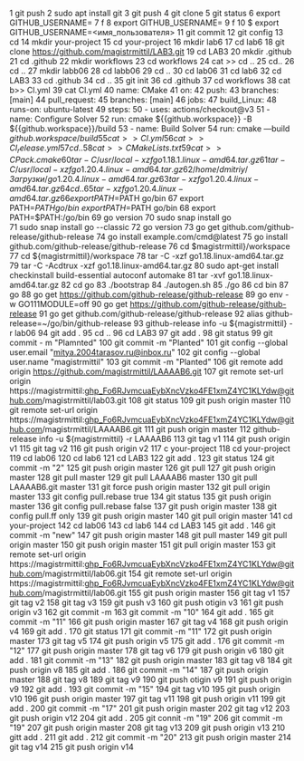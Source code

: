 1  git push
    2  sudo apt install git
    3  git push
    4  git clone
    5  git status
    6  export GITHUB_USERNAME=<magistrmittil>
    7  f
    8  export GITHUB_USERNAME=<magistrmittil>
    9  f
   10  $ export GITHUB_USERNAME=<имя_пользователя>
   11  git commit
   12  git config
   13  cd 
   14  mkdir your-project
   15  cd your-project
   16  mkdir lab6
   17  cd lab6
   18  git clone https://github.com/magistrmittil/LAB3.git
   19  cd LAB3
   20  mkdir .github
   21  cd .github
   22  mkdir workflows
   23  cd workflows
   24  cat >> cd ..
   25  cd..
   26  cd ..
   27  mkdir labb06
   28  cd labb06
   29  cd ..
   30  cd lab06
   31  cd lab6
   32  cd LAB3
   33  cd .github
   34  cd ..
   35  git init
   36  cd .github
   37  cd workflows
   38  cat b>> Cl.yml
   39  cat Cl.yml
   40  name: CMake
   41  on:
   42  push:
   43  branches: [main]
   44  pull_request:
   45  branches: [main]
   46  jobs:
   47  build_Linux:
   48  runs-on: ubuntu-latest
   49  steps:
   50  - uses: actions/checkout@v3
   51  - name: Configure Solver
   52  run: cmake ${{github.workspace}} -B ${{github.workspace}}/build
   53  - name: Build Solver
   54  run: cmake —build ${{github.workspace}}/build
   55  cat >> Cl.yml
   56  cat >>Cl_release.yml
   57  cd ..
   58  cat >> CMakeLists.txt
   59  cat >> CPack.cmake
   60  tar -C /usr/local -xzf go1.18.1.linux-amd64.tar.gz
   61  tar -C /usr/local -xzf go1.20.4.linux-amd64.tar.gz
   62  /home/dmitriy/Загрузки/go1.20.4.linux-amd64.tar.gz
   63  tar -xzf go1.20.4.linux-amd64.tar.gz
   64  cd ..
   65  tar -xzf go1.20.4.linux-amd64.tar.gz
   66  export PATH=$PATH go/bin
   67  export PATH=$PATH go/bin~export PATH=$PATH go/bin
   68  export PATH=$PATH:/go/bin
   69  go version
   70  sudo snap install go  
   71  sudo snap install go --classic
   72  go version
   73  go get github.com/github-release/github-release
   74  go install example.com/cmd@latest
   75  go install github.com/github-release/github-release
   76  cd $magistrmittil}/workspace
   77  cd ${magistrmittil}/workspace
   78  tar -C -xzf go1.18.linux-amd64.tar.gz
   79  tar -C -Acdtrux -xzf go1.18.linux-amd64.tar.gz
   80  sudo apt-get install checkinstall build-essential autoconf automake
   81  tar -xvf go1.18.linux-amd64.tar.gz
   82  cd go
   83  ./bootstrap
   84  ./autogen.sh
   85  ./go
   86  cd bin
   87  go
   88  go get https://github.com/github-release/github-release
   89  go env -w GO111MODULE=off
   90  go get https://github.com/github-release/github-release
   91  go get github.com/github-release/github-release
   92  alias github-release=~/go/bin/github-release
   93  github-release info -u ${magistrmittil} -r lab06
   94  git add .
   95  cd ..
   96  cd LAB3
   97  git add .
   98  git status
   99  git commit - m "Plamnted"
  100  git commit -m "Planted"
  101  git config --global user.email "mitya.2004tarasov.ru@inbox.ru"
  102  git config --global user.name "magistrmittil"
  103  git commit -m "Planted"
  106  git remote add origin https://github.com/magistrmittil/LAAAAB6.git
  107  git remote set-url origin https://magistrmittil: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@github.com/magistrmittil/lab03.git
  108  git status
  109  git push origin master
  110  git remote set-url origin https://magistrmittil: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@github.com/magistrmittil/LAAAAB6.git
  111  git push origin master
  112  github-release info -u ${magistrmittil} -r LAAAAB6
  113  git tag v1
  114  git push origin v1
  115  git tag v2
  116  git push origin v2
  117  c your-project
  118  cd your-project
  119  cd lab06
  120  cd lab6
  121  cd LAB3
  122  git add .
  123  git status
  124  git commit -m "2"
  125  git push origin master
  126  git pull
  127  git push origin master
  128  git pull master
  129  git pull LAAAAB6 master
  130  git pull LAAAAB6.git master
  131  git force push origin master
  132  git pull origin master
  133  git config pull.rebase true 
  134  git status
  135  git push origin master
  136  git config pull.rebase false
  137  git push origin master
  138  git config pull.ff only
  139  git push origin master
  140  git pull origin master
  141  cd your-project
  142  cd lab06
  143  cd lab6
  144  cd LAB3
  145  git add .
  146  git commit -m "new"
  147  git push origin master
  148  git pull master
  149  git pull origin master
  150  git push origin master
  151  git pull origin master
  153  git remote set-url origin https://magistrmittil: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@github.com/magistrmittil/lab06.git
  154  git remote set-url origin https://magistrmittil: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@github.com/magistrmittil/lab06.git
  155  git push origin master
  156  git tag v1
  157  git tag v2
  158  git tag v3
  159  git push v3
  160  git push otigin v3
  161  git push origin v3
  162  git commit -m
  163  git commit -m "10"
  164  git add .
  165  git commit -m "11"
  166  git push origin master
  167  git tag v4
  168  git push origin v4
  169  git add .
  170  git status
  171  git commit -m "11"
  172  git push origin master
  173  git tag v5
  174  git push origin v5
  175  git add .
  176  git commit -m "12"
  177  git push origin master
  178  git tag v6
  179  git push origin v6
  180  git add .
  181  git commit -m "13"
  182  git push origin master
  183  git tag v8
  184  git push origin v8
  185  git add .
  186  git commit -m "14"
  187  git push origin master
  188  git tag v8
  189  git tag v9
  190  git push otigin v9
  191  git push origin v9
  192  git add .
  193  git commit -m "15"
  194  git tag v10
  195  git push origin v10
  196  git push origin master
  197  git tag v11
  198  git push origin v11
  199  git add .
  200  git commit -m "17"
  201  git push origin master
  202  git tag v12
  203  git push origin v12
  204  git add .
  205  git connit -m "19"
  206  git commit -m "19"
  207  git push origin master
  208  git tag v13
  209  git push origin v13
  210  gitt add .
  211  git add .
  212  git commit -m "20"
  213  git push origin master
  214  git tag v14
  215  git push origin v14
